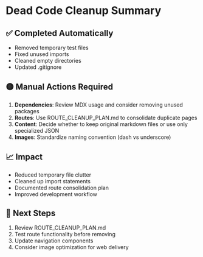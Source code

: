 # Dead Code Cleanup Summary

## ✅ Completed Automatically
- Removed temporary test files
- Fixed unused imports
- Cleaned empty directories
- Updated .gitignore

## 🟡 Manual Actions Required
1. **Dependencies**: Review MDX usage and consider removing unused packages
2. **Routes**: Use ROUTE_CLEANUP_PLAN.md to consolidate duplicate pages
3. **Content**: Decide whether to keep original markdown files or use only specialized JSON
4. **Images**: Standardize naming convention (dash vs underscore)

## 📈 Impact
- Reduced temporary file clutter
- Cleaned up import statements
- Documented route consolidation plan
- Improved development workflow

## 🎯 Next Steps
1. Review ROUTE_CLEANUP_PLAN.md
2. Test route functionality before removing
3. Update navigation components
4. Consider image optimization for web delivery

